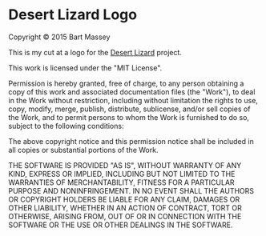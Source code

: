 # Desert Lizard Logo
Copyright &copy; 2015 Bart Massey

This is my cut at a logo for the
[Desert Lizard](http://github.com/DesertLizard) project.

This work is licensed under the "MIT License".

Permission is hereby granted, free of charge, to any person
obtaining a copy of this work and associated
documentation files (the "Work"), to deal in the
Work without restriction, including without limitation
the rights to use, copy, modify, merge, publish, distribute,
sublicense, and/or sell copies of the Work, and to
permit persons to whom the Work is furnished to do so,
subject to the following conditions:

The above copyright notice and this permission notice shall
be included in all copies or substantial portions of the
Work.

THE SOFTWARE IS PROVIDED "AS IS", WITHOUT WARRANTY OF ANY
KIND, EXPRESS OR IMPLIED, INCLUDING BUT NOT LIMITED TO THE
WARRANTIES OF MERCHANTABILITY, FITNESS FOR A PARTICULAR
PURPOSE AND NONINFRINGEMENT. IN NO EVENT SHALL THE AUTHORS
OR COPYRIGHT HOLDERS BE LIABLE FOR ANY CLAIM, DAMAGES OR
OTHER LIABILITY, WHETHER IN AN ACTION OF CONTRACT, TORT OR
OTHERWISE, ARISING FROM, OUT OF OR IN CONNECTION WITH THE
SOFTWARE OR THE USE OR OTHER DEALINGS IN THE SOFTWARE.
